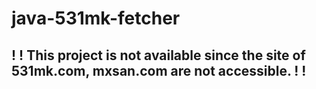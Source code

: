 # java-531mk-fetcher
## ! ! This project is not available since the site of 531mk.com, mxsan.com are not accessible. ! !
